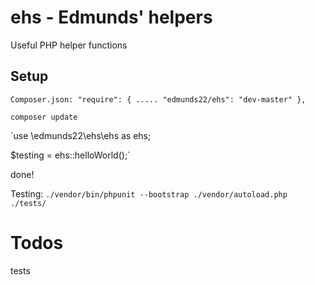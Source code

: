 # ehs - Edmunds' helpers
Useful PHP helper functions


## Setup

`Composer.json:
    "require": {
        .....
        "edmunds22/ehs": "dev-master"
    },`

`composer update`

`use \edmunds22\ehs\ehs as ehs;

$testing = ehs::helloWorld();`

done!

Testing: `./vendor/bin/phpunit --bootstrap ./vendor/autoload.php ./tests/`

# Todos
tests

